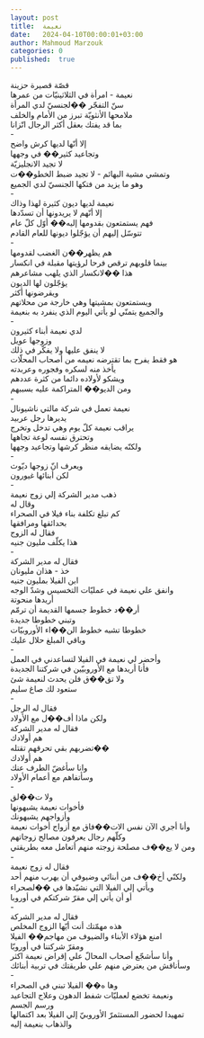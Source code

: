 ```yaml
---
layout: post
title:  نعيمة
date:   2024-04-10T00:00:01+03:00
author: Mahmoud Marzouk
categories: 0
published:  true
---
```

قصّة قصيرة حزينة\
نعيمة - امرأة في الثلاثينيّات من عمرها\
سنّ التفجّر ��لجنسيّ لدي المرأة\
ملامحها الأنثويّة تبرز من الأمام والخلف\
بما قد يفتك بعقل أكثر الرجال اتّزانا\
-\
إلا أنّها لديها كرش واضح\
وتجاعيد كثير�� في وجهها\
لا تجيد الانجليزيّة\
وتمشي مشية البهائم - لا تجيد ضبط الخطو��ت\
وهو ما يزيد من فتكها الجنسيّ لدي الجميع\
-\
نعيمة لديها ديون كثيرة لهذا وذاك\
إلا أنّهم لا يريدونها أن تسدّدها\
فهم يستمتعون بقدومها إليه�� أوّل كلّ عام\
تتوسّل إليهم أن يؤجّلوا ديونها للعام القادم\
-\
هم يظهر��ن الغضب لقدومها\
بينما قلوبهم ترقص فرحا لرؤيتها مقبلة في انكسار\
هذا ��لانكسار الذي يلهب مشاعرهم\
يؤجّلون لها الديون\
ويقرضونها أكثر\
ويستمتعون بمشيتها وهي خارجة من محلاتهم\
والجميع يتمنّي لو يأتي اليوم الذي ينفرد به بنعيمة\
-\
لدي نعيمة أبناء كثيرون\
وزوجها عويل\
لا ينفق عليها ولا يفكّر في ذلك\
هو فقط يفرح بما تقترضه نعيمه من أصحاب المحلّات\
يأخذ منه لسكره وفجوره وعربدته\
ويشكو لأولاده دائما من كثرة عددهم\
ومن الديو�� المتراكمة عليه بسببهم\
-\
نعيمة تعمل في شركة مالتي ناشيونال\
يديرها رجل عربيد\
يراقب نعيمة كلّ يوم وهي تدخل وتخرج\
وتحترق نفسه لوعة تجاهها\
ولكنّه يضايقه منظر كرشها وتجاعيد وجهها\
-\
ويعرف انّ زوجها ديّوث\
لكن أبنائها غيورون\
-\
ذهب مدير الشركة إلي زوج نعيمة\
وقال له\
كم تبلغ تكلفة بناء فيلا في الصحراء\
بحدائقها ومرافقها\
فقال له الزوج\
هذا يكلّف مليون جنيه\
-\
فقال له مدير الشركة\
خذ - هذان مليونان\
ابن الفيلا بمليون جنيه\
وانفق علي نعيمة في عمليّات التخسيس وشدّ الوجه\
أريدها منحوتة\
أر��د خطوط جسمها القديمة أن ترمّم\
وتبني خطوطا جديدة\
خطوطا تشبه خطوط الن��اء الأوروبيّات\
وباقي المبلغ حلال عليك\
-\
وأحضر لي نعيمة في الفيلا لتساعدني في العمل\
فأنا أريدها مع الأوروبيّين في شركتنا الجديدة\
ولا تق��ق فلن يحدث لنعيمة شئ\
ستعود لك صاغ سليم\
-\
فقال له الرجل\
ولكن ماذا أف��ل مع الأولاد\
فقال له مدير الشركة\
هم أولادك\
تضربهم بقي تحرقهم تقتله��\
هم أولادك\
وانا سأغضّ الطرف عنك\
وسأتفاهم مع أعمام الأولاد\
-\
ولا ت��لق\
فأخوات نعيمة يشبهونها\
وأزواجهم يشبهونك\
وأنا أجري الآن نفس الات��فاق مع أزواج أخوات نعيمة\
وكلّهم رجال يعرفون مصالح زوجاتهم\
ومن لا يع��ف مصلحة زوجته منهم أتعامل معه بطريقتي\
-\
فقال له زوج نعيمة\
ولكنّي أخ��ف من أبنائي وضيوفي أن يهرب منهم أحد\
ويأتي إلي الفيلا التي نشيّدها في ��لصحراء\
أو أن يأتي إلي مقرّ شركتكم في أوروبا\
-\
فقال له مدير الشركة\
هذه مهمّتك أنت أيّها الزوج المخلص\
امنع هؤلاء الأبناء والضيوف من مهاجم�� الفيلا\
ومقرّ شركتنا في أوروبّا\
وأنا سأشجّع أصحاب المحالّ علي إقراض نعيمة اكثر\
وسأناقش من يعترض منهم علي طريقتك في تربية أبنائك\
-\
وها ه�� الفيلا تبني في الصحراء\
ونعيمة تخضع لعمليّات شفط الدهون وعلاج التجاعيد\
ورسم الجسم\
تمهيدا لحضور المستثمرّ الأوروبيّ إلي الفيلا بعد اكتمالها\
والذهاب بنعيمة إليه

